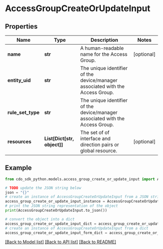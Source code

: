 # AccessGroupCreateOrUpdateInput


## Properties

Name | Type | Description | Notes
------------ | ------------- | ------------- | -------------
**name** | **str** | A human-readable name for the Access Group. | [optional] 
**entity_uid** | **str** | The unique identifier of the device/manager associated with the Access Group. | 
**rule_set_type** | **str** | The unique identifier of the device/manager associated with the Access Group. | 
**resources** | **List[Dict[str, object]]** | The set of of interface and direction pairs or global resource. | [optional] 

## Example

```python
from cdo_sdk_python.models.access_group_create_or_update_input import AccessGroupCreateOrUpdateInput

# TODO update the JSON string below
json = "{}"
# create an instance of AccessGroupCreateOrUpdateInput from a JSON string
access_group_create_or_update_input_instance = AccessGroupCreateOrUpdateInput.from_json(json)
# print the JSON string representation of the object
print(AccessGroupCreateOrUpdateInput.to_json())

# convert the object into a dict
access_group_create_or_update_input_dict = access_group_create_or_update_input_instance.to_dict()
# create an instance of AccessGroupCreateOrUpdateInput from a dict
access_group_create_or_update_input_form_dict = access_group_create_or_update_input.from_dict(access_group_create_or_update_input_dict)
```
[[Back to Model list]](../README.md#documentation-for-models) [[Back to API list]](../README.md#documentation-for-api-endpoints) [[Back to README]](../README.md)


